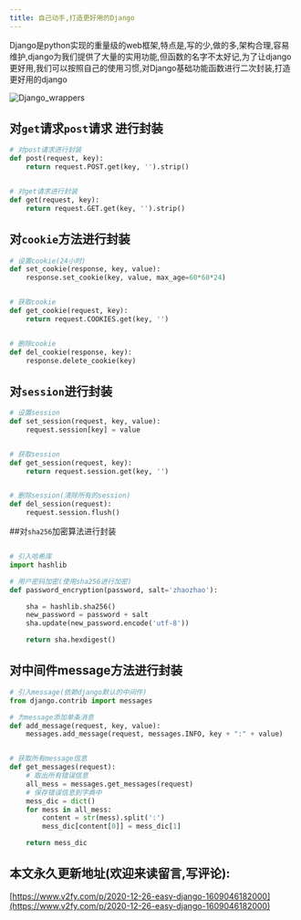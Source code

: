 ```yaml
---
title: 自己动手,打造更好用的Django
---
```




Django是python实现的重量级的web框架,特点是,写的少,做的多,架构合理,容易维护,django为我们提供了大量的实用功能,但函数的名字不太好记,为了让django更好用,我们可以按照自己的使用习惯,对Django基础功能函数进行二次封装,打造更好用的django

![Django_wrappers](https://www.v2fy.com/asset/0i/jikemiji/jikemiji-md/2020-12-26-easy-django-1609046182000.assets/3203841-8d775fe81cc71ae5.png)


## 对`get`请求`post`请求 进行封装

```python
# 对post请求进行封装
def post(request, key):
    return request.POST.get(key, '').strip()


# 对get请求进行封装
def get(request, key):
    return request.GET.get(key, '').strip()
```

## 对`cookie`方法进行封装


```python
# 设置cookie(24小时)
def set_cookie(response, key, value):
    response.set_cookie(key, value, max_age=60*60*24)


# 获取cookie
def get_cookie(request, key):
    return request.COOKIES.get(key, '')


# 删除cookie
def del_cookie(response, key):
    response.delete_cookie(key)
```

## 对`session`进行封装

```python
# 设置session
def set_session(request, key, value):
    request.session[key] = value


# 获取session
def get_session(request, key):
    return request.session.get(key, '')


# 删除session(清除所有的session)
def del_session(request):
    request.session.flush()
```


##对`sha256`加密算法进行封装

```python

# 引入哈希库
import hashlib

# 用户密码加密(使用sha256进行加密)
def password_encryption(password, salt='zhaozhao'):

    sha = hashlib.sha256()
    new_password = password + salt
    sha.update(new_password.encode('utf-8'))

    return sha.hexdigest()
```


## 对中间件message方法进行封装



```python
# 引入message(依赖django默认的中间件)
from django.contrib import messages

# 为message添加单条消息
def add_message(request, key, value):
    messages.add_message(request, messages.INFO, key + ":" + value)


# 获取所有message信息
def get_messages(request):
    # 取出所有错误信息
    all_mess = messages.get_messages(request)
    # 保存错误信息到字典中
    mess_dic = dict()
    for mess in all_mess:
        content = str(mess).split(':')
        mess_dic[content[0]] = mess_dic[1]

    return mess_dic
```






## 本文永久更新地址(欢迎来读留言,写评论):

[https://www.v2fy.com/p/2020-12-26-easy-django-1609046182000](https://www.v2fy.com/p/2020-12-26-easy-django-1609046182000)

